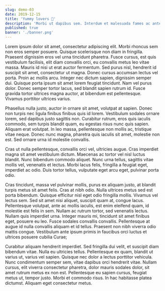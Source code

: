 ```yaml
---
slug: demo-03
date: 2019-12-15
title: 'Yummy lovers 🍨'
description: 'Morbi ut dapibus sem. Interdum et malesuada fames ac ante ipsum primis in faucibus.'
published: true
banner: './banner.png'
---
```


Lorem ipsum dolor sit amet, consectetur adipiscing elit. Morbi rhoncus sem non eros semper posuere. Quisque scelerisque non diam in fringilla. Praesent dignissim eros vel urna tincidunt pharetra. Fusce cursus, est quis vestibulum facilisis, elit diam convallis orci, eu convallis metus leo vitae massa. Mauris id nisi ut erat auctor fermentum. Sed purus nisl, hendrerit id suscipit sit amet, consectetur ut magna. Donec cursus accumsan lectus vel porta. Proin ac mollis arcu. Integer nec dictum sapien, dignissim semper dui. Quisque porta ipsum sit amet lorem feugiat tincidunt. Nam vel purus dolor. Donec semper tortor lacus, sed blandit sapien rutrum id. Fusce gravida tortor ultrices magna auctor, at bibendum est pellentesque. Vivamus porttitor ultrices varius.

Phasellus nulla justo, auctor in ornare sit amet, volutpat at sapien. Donec non turpis nec ligula finibus finibus quis id lorem. Vestibulum sodales ornare lorem, sed dapibus justo sagittis non. Curabitur rutrum, eros quis iaculis commodo, sem turpis blandit quam, eu egestas risus nunc quis sapien. Aliquam erat volutpat. In leo massa, pellentesque non mollis ac, tristique vitae neque. Donec nunc magna, pharetra quis iaculis sit amet, molestie non est. Sed ornare urna id molestie convallis.

Cras ut nulla pellentesque, convallis orci vel, ultricies augue. Cras imperdiet magna sit amet vestibulum dictum. Maecenas ac tortor vel nisl luctus blandit. Nunc bibendum commodo aliquet. Nunc urna tellus, sagittis vitae mollis vel, venenatis et lectus. Morbi lacus felis, fringilla a feugiat eget, imperdiet ac odio. Duis tortor tellus, vulputate eget arcu eget, pulvinar porta odio.

Cras tincidunt, massa vel pulvinar mollis, purus ex aliquam justo, at blandit turpis metus sit amet felis. Cras at nibh odio. Nulla ultrices metus sed est porta bibendum. Quisque efficitur nisl eget odio fringilla mollis. Vivamus vel lectus sem. Sed sit amet nisi aliquet, suscipit quam at, congue lacus. Pellentesque volutpat, ante ac mollis iaculis, est enim eleifend quam, id molestie est felis in sem. Nullam ac rutrum tortor, sed venenatis lectus. Nullam quis imperdiet urna. Integer mauris mi, tincidunt sit amet finibus eget, posuere eu leo. Fusce sodales convallis convallis. Pellentesque at augue id nulla convallis aliquam et id tellus. Praesent non nibh viverra odio mattis congue. Vestibulum ante ipsum primis in faucibus orci luctus et ultrices posuere cubilia Curae;

Curabitur aliquam hendrerit imperdiet. Sed fringilla dui velit, et suscipit diam bibendum vitae. Nulla eu ultricies tellus. Pellentesque ex quam, blandit ut varius ut, varius vel sapien. Quisque nec dolor a lectus porttitor vehicula. Nunc condimentum semper sem, vitae dapibus orci hendrerit vitae. Nullam cursus, elit viverra consectetur pharetra, dolor mauris sodales dolor, sit amet rutrum metus ex non est. Pellentesque eu sapien cursus, feugiat metus ut, tempor justo. Morbi et commodo risus. In hac habitasse platea dictumst. Aliquam eget consectetur metus.
